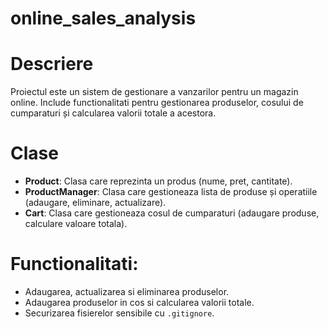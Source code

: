 # online_sales_analysis

# Descriere
Proiectul este un sistem de gestionare a vanzarilor pentru un magazin online. Include functionalitati pentru gestionarea produselor, cosului de cumparaturi și calcularea valorii totale a acestora.

# Clase
- **Product**: Clasa care reprezinta un produs (nume, pret, cantitate).
- **ProductManager**: Clasa care gestioneaza lista de produse și operatiile (adaugare, eliminare, actualizare).
- **Cart**: Clasa care gestioneaza cosul de cumparaturi (adaugare produse, calculare valoare totala).

# Functionalitati:
- Adaugarea, actualizarea si eliminarea produselor.
- Adaugarea produselor in cos si calcularea valorii totale.
- Securizarea fisierelor sensibile cu `.gitignore`.

